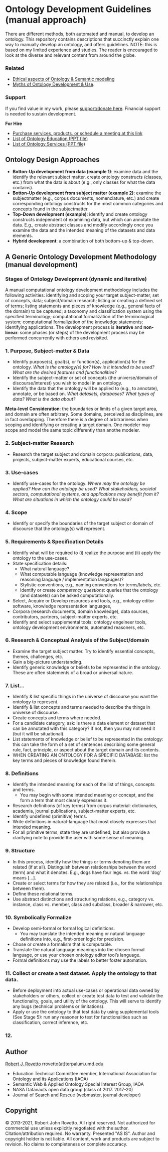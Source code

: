 # Ontology Development Guidelines (manual approach)
There are different methods, both automated and manual, to develop an ontology. This repository contains descriptions that succinctly explain one way to manually develop an ontology, and offers guidelines. NOTE: this is based on my limited experience and studies. The reader is encouraged to look at the diverse and relevant content from around the globe.   

### Related 
- [Ethical aspects of Ontology & Semantic modeling](https://github.com/rrovetto/Ethical-Ontology-Development)
- [Myths of Ontology Development & Use](https://github.com/rrovetto/Ethical-Ontology-Development/blob/master/Myths-Of-Ontology-Development.md).
### Support
If you find value in my work, please [support/donate here](https://gogetfunding.com/knowledge-organization-services-ontology-terminology-metadata-concept-analysis/). Financial support is needed to sustain development.

**For Hire**
- [Purchase services, products, or schedule a meeting at this link](https://tinyurl.com/yas7trzy)
- [List of Ontology Education (PPT file)](https://www.slideshare.net/RobertRovetto/ontology-courses-education)
- [List of Ontology Services (PPT file)](https://www.slideshare.net/RobertRovetto/ontology-services-238070099)

## Ontology Design Approaches
- **Botton-Up development from data (example 1)**: examine data and the identify the relevant subject matter. create ontology constructs (classes, etc.) from what the data is about (e.g., only classes for what the data contains).
- **Botton-Up development from subject matter (example 2)**: examine the subjectmatter (e.g., corpus documents, nomenclature, etc.) and create corresponding ontology constructs for the most common categories and concepts found in the subjectmatter.
- **Top-Down development (example)**: identify and create ontology constructs independent of examining data, but which can annotate the data. E.g., create abstract classes and modify accordingly once you examine the data and the intended meaning of the datasets and data elements. 
- **Hybrid development**: a combination of both bottom-up & top-down.

## A Generic Ontology Development Methodology (manual development)


### Stages of Ontology Development (dynamic and iterative)
A manual computational ontology development methodology includes the following activities: identifying and scoping your target subject-matter, set of concepts, data; subject/domain research; listing or creating a defined set of terms; listing statements and pieces of knowledge (e.g., general facts of the domain) to be captured; a taxonomy and classification system using the specified terminology; computational formalization of the terminological system; computational formalization of the knowledge statements; identifying applications. The development process is **iterative** and **non-linear**: some phases (or steps) of the development process may be performed concurrently with others and revisited. 

### 1. Purpose, Subject-matter & Data 
- Identify purpose(s), goal(s), or function(s), application(s) for the ontology. _What is the ontology(s) for? How is it intended to be used? What are the desired features and functionalities?_
- Identify the subject-matter or set of concepts (the universe/domain of discourse/interest) you wish to model in an ontology.
- Identify the data that the ontology will be applied to (e.g., to annotate), annotate, or be based on. _What datasets, databases? What types of data? What is the data about?_ 

**Meta-level Consideration**: the boundaries or limits of a given target area, and domain are often arbitrary. Some domains, perceived as disciplines, are in fact overlapping. Therefore there is a degree of arbitrariness when scoping and identifying or creating a target domain. One modeler may scope and model the same topic differently than anothe modeler.

### 2. Subject-matter Research
- Research the target subject and domain corpora: publications, data, projects, subject-matter experts, educational courses, etc.

### 3. Use-cases
- Identify use-cases for the ontology. _Where may the ontology be applied? How can the ontology be used? What stakeholders, societal sectors, computational systems, and applications may benefit from it? What are situations in which the ontology could be used?_

### 4. Scope
- Identify or specify the boundaries of the target subject or domain of discourse that the ontology(s) will represent.

### 5. Requirements & Specification Details
- Identify what will be required to (i) realize the purpose and (ii) apply the ontology to the use-cases. 
- State specification details: 
	- What natural language? 
	- What computable language (knowledge representation and reasoning language / implementation langauges)? 
	- Stylistic conventions, e.g., naming conventions for terms/labels, etc.  
	- Identify or create _competency questions_: queries that the ontology (and datasets) can be asked computationally.
- Select, Acquire or Develop resources and tools, e.g., ontology editor software, knowledge representation languages, 
- Corpora (research documents, domain knowledge), data sources, contributors, partners, subject-matter experts, etc.
- Identify and select supplemental tools: ontology engeineer tools, ontology development environments, automated reasoners, etc.  

### 6. Research & Conceptual Analysis of the Subject/domain
- Examine the target subject matter. Try to identify essential concepts, themes, challenges, etc. 
- Gain a big-picture understanding.
- Identify generic knowledge or beliefs to be represented in the ontology. These are often statements of a broad or universal nature. 

### 7. List...
- Identify & list specific things in the universe of discourse you want the ontology to represent.
- Identify & list concepts and terms needed to describe the things in universe of discourse. 
- Create concepts and terms where needed.
- For a candidate category, ask: is there a data element or dataset that can be annotated with this category? If not, then you may not need it (but it will be situational).
- List statements of knowledge or belief to be represented in the ontology: this can take the form of a set of sentences describing some general rule, fact, principle, or aspect about the target domain and its contents.
- WHEN CREATING AN ONTOLOGY FOR A SPECIFIC DATABASE: list the key terms and pieces of knowledge found therein. 
### 8. Definitions
- Identify the intended meaning for each of the list of things, concepts and terms.
	- You may begin with some intended meaning or concept, and the form a term that most clearly expresses it. 
- Research definitions (of key terms) from corpus material: dictionaries, academia, journal publications, subject-matter experts, etc.
- Identify undefined (primitive) terms. 
- Write definitions in natural-language that most closely expresses that intended meaning.
- For all primitive terms, state they are undefined, but also provide a clarifying note to provide the user with some sense of meaning. 

### 9. Structure
- In this process, identify how the things or terms denoting them are related (if at all). Distinguish between relationships between the word (term) and what it denotes. E.g., dogs have four legs. vs. the word 'dog' means [...].
- Create or select terms for how they are related (i.e., for the relationships between them).
- Define these relational terms.
- Use abstract distinctions and structuring relations, e.g., category vs. instance, class vs. member, class and subclass, broader & narrower, etc. 

### 10. Symbolically Formalize
- Develop semi-formal or formal logical definitions.
	- You may translate the intended meaning or natural language definitions into, e.g., first-order logic for precision. 
- Chose or create a formalism that is computable. 
- Translate the natural language meanings into the chosen formal language, or use your chosen ontology editor tool’s language.
- Formal definitions may use the labels to better foster automation.

### 11. Collect or create a test dataset. Apply the ontology to that data.
- Before deployment into actual use-cases or operational data owned by stakeholders or others, collect or create test data to test and validate the functionality, goals, and utility of the ontology. This will serve to identify any bugs (technical problems or limitations).
- Apply or use the ontology to that test data by using supplemental tools (See Stage 5): run any reasoner to test for functionalities such as classification, correct inference, etc.

### 12. 
 
## Author
[Robert J. Rovetto](https://orcid.org/0000-0003-3835-7817)
rrovetto(at)terpalum.umd.edu
* Education Technical Committee member, International Association for Ontology and its Applications (IAOA)
* Semantic Web & Applied Ontology Special Interest Group, IAOA
* NASA Datanauts open data group (class of 2017. 2017-20)
* Journal of Search and Rescue (webmaster, journal developer)

## Copyright
© 2013-2021, Robert John Rovetto. All right reserved.
Not authorized for commercial use unless explicitly negotiated with the author. Citation/attribution required.
No warranty. Presented "AS IS". Author and copyright holder is not liable. All content, work and products are subject to revision. No claims to completeness or complete accuracy.
